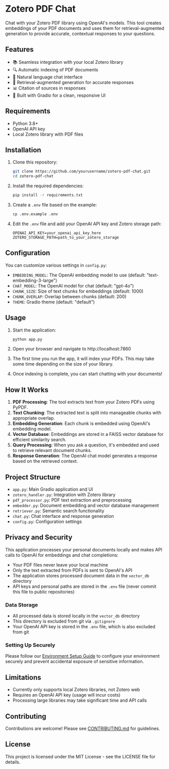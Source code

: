 # Zotero PDF Chat

Chat with your Zotero PDF library using OpenAI's models. This tool creates embeddings of your PDF documents and uses them for retrieval-augmented generation to provide accurate, contextual responses to your questions.

## Features

- 📚 Seamless integration with your local Zotero library
- 🔍 Automatic indexing of PDF documents
- 💬 Natural language chat interface
- 🧠 Retrieval-augmented generation for accurate responses
- 📊 Citation of sources in responses
- 🚀 Built with Gradio for a clean, responsive UI

## Requirements

- Python 3.8+
- OpenAI API key
- Local Zotero library with PDF files

## Installation

1. Clone this repository:
   ```bash
   git clone https://github.com/yourusername/zotero-pdf-chat.git
   cd zotero-pdf-chat
   ```

2. Install the required dependencies:
   ```bash
   pip install -r requirements.txt
   ```

3. Create a `.env` file based on the example:
   ```bash
   cp .env.example .env
   ```

4. Edit the `.env` file and add your OpenAI API key and Zotero storage path:
   ```
   OPENAI_API_KEY=your_openai_api_key_here
   ZOTERO_STORAGE_PATH=path_to_your_zotero_storage
   ```

## Configuration

You can customize various settings in `config.py`:

- `EMBEDDING_MODEL`: The OpenAI embedding model to use (default: "text-embedding-3-large")
- `CHAT_MODEL`: The OpenAI model for chat (default: "gpt-4o")
- `CHUNK_SIZE`: Size of text chunks for embeddings (default: 1000)
- `CHUNK_OVERLAP`: Overlap between chunks (default: 200)
- `THEME`: Gradio theme (default: "default")

## Usage

1. Start the application:
   ```bash
   python app.py
   ```

2. Open your browser and navigate to http://localhost:7860

3. The first time you run the app, it will index your PDFs. This may take some time depending on the size of your library.

4. Once indexing is complete, you can start chatting with your documents!

## How It Works

1. **PDF Processing**: The tool extracts text from your Zotero PDFs using PyPDF.
2. **Text Chunking**: The extracted text is split into manageable chunks with appropriate overlap.
3. **Embedding Generation**: Each chunk is embedded using OpenAI's embedding model.
4. **Vector Database**: Embeddings are stored in a FAISS vector database for efficient similarity search.
5. **Query Processing**: When you ask a question, it's embedded and used to retrieve relevant document chunks.
6. **Response Generation**: The OpenAI chat model generates a response based on the retrieved context.

## Project Structure

- `app.py`: Main Gradio application and UI
- `zotero_handler.py`: Integration with Zotero library
- `pdf_processor.py`: PDF text extraction and preprocessing
- `embedder.py`: Document embedding and vector database management
- `retriever.py`: Semantic search functionality
- `chat.py`: Chat interface and response generation
- `config.py`: Configuration settings

## Privacy and Security

This application processes your personal documents locally and makes API calls to OpenAI for embeddings and chat completions:

- Your PDF files never leave your local machine
- Only the text extracted from PDFs is sent to OpenAI's API
- The application stores processed document data in the `vector_db` directory
- API keys and personal paths are stored in the `.env` file (never commit this file to public repositories)

### Data Storage

- All processed data is stored locally in the `vector_db` directory
- This directory is excluded from git via `.gitignore`
- Your OpenAI API key is stored in the `.env` file, which is also excluded from git

### Setting Up Securely

Please follow our [Environment Setup Guide](ENV_SETUP.md) to configure your environment securely and prevent accidental exposure of sensitive information.

## Limitations

- Currently only supports local Zotero libraries, not Zotero web
- Requires an OpenAI API key (usage will incur costs)
- Processing large libraries may take significant time and API calls

## Contributing

Contributions are welcome! Please see [CONTRIBUTING.md](CONTRIBUTING.md) for guidelines.

## License

This project is licensed under the MIT License - see the LICENSE file for details. 